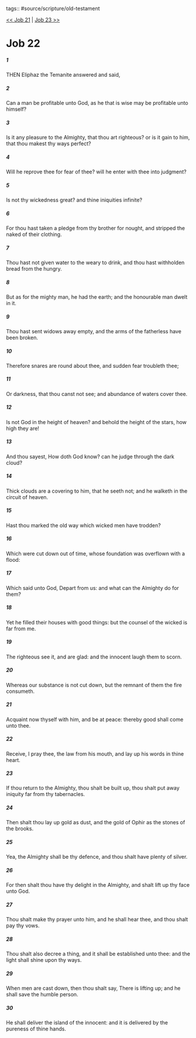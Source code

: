 tags:: #source/scripture/old-testament

[<< Job 21](/old-testament/18_Job/Job_21.md) | [Job 23 >>](/old-testament/18_Job/Job_23.md)

# Job 22

##### 1

THEN Eliphaz the Temanite answered and said,

##### 2

Can a man be profitable unto God, as he that is wise may be profitable unto himself?

##### 3

Is it any pleasure to the Almighty, that thou art righteous? or is it gain to him, that thou makest thy ways perfect?

##### 4

Will he reprove thee for fear of thee? will he enter with thee into judgment?

##### 5

Is not thy wickedness great? and thine iniquities infinite?

##### 6

For thou hast taken a pledge from thy brother for nought, and stripped the naked of their clothing.

##### 7

Thou hast not given water to the weary to drink, and thou hast withholden bread from the hungry.

##### 8

But as for the mighty man, he had the earth; and the honourable man dwelt in it.

##### 9

Thou hast sent widows away empty, and the arms of the fatherless have been broken.

##### 10

Therefore snares are round about thee, and sudden fear troubleth thee;

##### 11

Or darkness, that thou canst not see; and abundance of waters cover thee.

##### 12

Is not God in the height of heaven? and behold the height of the stars, how high they are!

##### 13

And thou sayest, How doth God know? can he judge through the dark cloud?

##### 14

Thick clouds are a covering to him, that he seeth not; and he walketh in the circuit of heaven.

##### 15

Hast thou marked the old way which wicked men have trodden?

##### 16

Which were cut down out of time, whose foundation was overflown with a flood:

##### 17

Which said unto God, Depart from us: and what can the Almighty do for them?

##### 18

Yet he filled their houses with good things: but the counsel of the wicked is far from me.

##### 19

The righteous see it, and are glad: and the innocent laugh them to scorn.

##### 20

Whereas our substance is not cut down, but the remnant of them the fire consumeth.

##### 21

Acquaint now thyself with him, and be at peace: thereby good shall come unto thee.

##### 22

Receive, I pray thee, the law from his mouth, and lay up his words in thine heart.

##### 23

If thou return to the Almighty, thou shalt be built up, thou shalt put away iniquity far from thy tabernacles.

##### 24

Then shalt thou lay up gold as dust, and the gold of Ophir as the stones of the brooks.

##### 25

Yea, the Almighty shall be thy defence, and thou shalt have plenty of silver.

##### 26

For then shalt thou have thy delight in the Almighty, and shalt lift up thy face unto God.

##### 27

Thou shalt make thy prayer unto him, and he shall hear thee, and thou shalt pay thy vows.

##### 28

Thou shalt also decree a thing, and it shall be established unto thee: and the light shall shine upon thy ways.

##### 29

When men are cast down, then thou shalt say, There is lifting up; and he shall save the humble person.

##### 30

He shall deliver the island of the innocent: and it is delivered by the pureness of thine hands.
